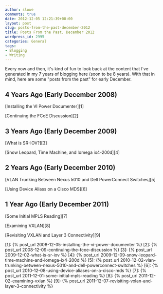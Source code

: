 ```yaml
---
author: slowe
comments: true
date: 2012-12-05 12:21:39+00:00
layout: post
slug: posts-from-the-past-december-2012
title: Posts From the Past, December 2012
wordpress_id: 2995
categories: General
tags:
- Blogging
- Writing
---
```


Every now and then, it's kind of fun to look back at the content that I've generated in my 7 years of blogging here (soon to be 8 years). With that in mind, here are some "posts from the past" for early December.

## 4 Years Ago (Early December 2008)

[Installing the VI Power Documenter][1]  

[Continuing the FCoE Discussion][2]

## 3 Years Ago (Early December 2009)

[What is SR-IOV?][3]  

[Snow Leopard, Time Machine, and Iomega ix4-200d][4]

## 2 Years Ago (Early December 2010)

[VLAN Trunking Between Nexus 5010 and Dell PowerConnect Switches][5]  

[Using Device Aliass on a Cisco MDS][6]

## 1 Year Ago (Early December 2011)

[Some Initial MPLS Reading][7]  

[Examining VXLAN][8]  

[Revisiting VXLAN and Layer 3 Connectivity][9]

[1]: {% post_url 2008-12-05-installing-the-vi-power-documenter %}
[2]: {% post_url 2008-12-09-continuing-the-fcoe-discussion %}
[3]: {% post_url 2009-12-02-what-is-sr-iov %}
[4]: {% post_url 2009-12-09-snow-leopard-time-machine-and-iomega-ix4-200d %}
[5]: {% post_url 2010-12-02-vlan-trunking-between-nexus-5010-and-dell-powerconnect-switches %}
[6]: {% post_url 2010-12-08-using-device-aliases-on-a-cisco-mds %}
[7]: {% post_url 2011-12-01-some-initial-mpls-reading %}
[8]: {% post_url 2011-12-02-examining-vxlan %}
[9]: {% post_url 2011-12-07-revisiting-vxlan-and-layer-3-connectivity %}
